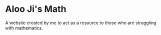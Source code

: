# Aloo Ji's Math

A website created by me to act as a resource to those who are struggling with mathematics.